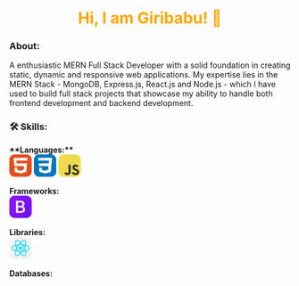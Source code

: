 <h1 align='center' style="color:orange">
  Hi, I am Giribabu! 👋
</h1>

<div>
  <h3>About:</h3>
  <p>
    A enthusiastic MERN Full Stack Developer with a solid foundation in creating static, dynamic and responsive web applications. My expertise lies in the MERN Stack     - MongoDB, Express.js, React.js and Node.js - which I have used to build full stack projects that showcase my ability to handle both frontend development and 
    backend development.
  </p>
</div>

<div>
  <h3>🛠️ Skills:</h3>
  <p>
    <b>**Languages:**</b> <br />
    <img src="https://github.com/tandpfun/skill-icons/blob/main/icons/HTML.svg" width=40 height=40 />
    <img src="https://github.com/tandpfun/skill-icons/blob/main/icons/CSS.svg" width=40 height=40 />
    <img src="https://github.com/tandpfun/skill-icons/blob/main/icons/JavaScript.svg" width=40 height=40 />
  </p>

  <p>
    <b>Frameworks:</b> <br />
    <img src="https://github.com/tandpfun/skill-icons/blob/main/icons/Bootstrap.svg" width=40 height=40 />
  </p>

  <p>
    <b>Libraries:</b> <br />
    <img src="https://github.com/tandpfun/skill-icons/blob/main/icons/React-Light.svg" width=40 height=40 />
  </p>

  <p>
    <b>Databases:</b> <br />
    <img src="" />
  </p>
</div>
